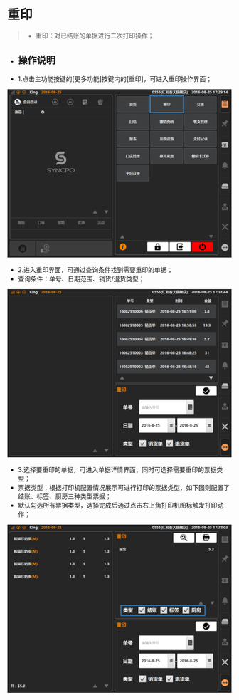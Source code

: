 # 重印  
> * 重印：对已结账的单据进行二次打印操作；  


* ## 操作说明  
* 1.点击主功能按键的[更多功能]按键内的[重印]，可进入重印操作界面；  

![](13重印-3.png)  



* 2.进入重印界面，可通过查询条件找到需要重印的单据；
* 查询条件：单号、日期范围、销货/退货类型；  

![](13重印-4.png)

* 3.选择要重印的单据，可进入单据详情界面，同时可选择需要重印的票据类型；  
* 票据类型：根据打印机配置情况展示可进行打印的票据类型，如下图则配置了结账、标签、厨房三种类型票据；  
* 默认勾选所有票据类型，选择完成后通过点击右上角打印机图标触发打印动作；

![](13重印-5.png)

